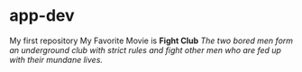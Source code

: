 # app-dev
My first repository
My Favorite Movie is **Fight Club**
*The two bored men form an underground club with strict rules and fight other men who are fed up with their mundane lives.*
